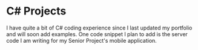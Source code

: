 # C# Projects
I have quite a bit of C# coding experience since I last updated my portfolio and will soon add examples. 
One code snippet I plan to add is the server code I am writing for my Senior Project's mobile application.

